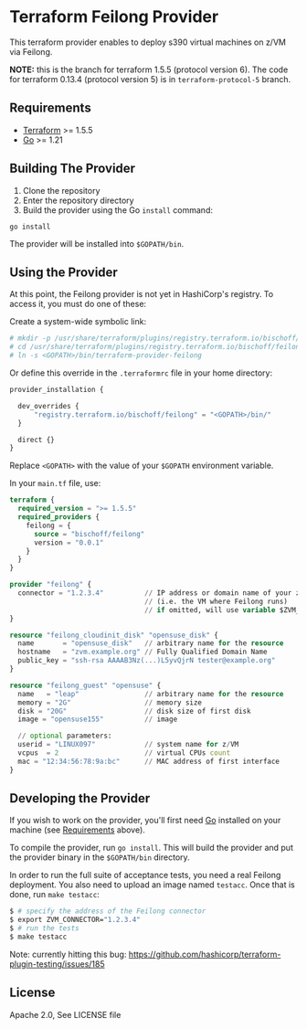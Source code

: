 # Terraform Feilong Provider

This terraform provider enables to deploy s390 virtual machines on z/VM via Feilong.

**NOTE:** this is the branch for terraform 1.5.5 (protocol version 6).
The code for terraform 0.13.4 (protocol version 5) is in `terraform-protocol-5` branch.


## Requirements

- [Terraform](https://developer.hashicorp.com/terraform/downloads) >= 1.5.5
- [Go](https://golang.org/doc/install) >= 1.21


## Building The Provider

1. Clone the repository
1. Enter the repository directory
1. Build the provider using the Go `install` command:

```shell
go install
```

The provider will be installed into `$GOPATH/bin`.


## Using the Provider

At this point, the Feilong provider is not yet in HashiCorp's registry. To access it, you must do one of these:

Create a system-wide symbolic link:

```bash
# mkdir -p /usr/share/terraform/plugins/registry.terraform.io/bischoff/feilong/0.0.1/linux_amd64/
# cd /usr/share/terraform/plugins/registry.terraform.io/bischoff/feilong/0.0.1/linux_amd64/
# ln -s <GOPATH>/bin/terraform-provider-feilong
```

Or define this override in the `.terraformrc` file in your home directory:

```terraform
provider_installation {

  dev_overrides {
      "registry.terraform.io/bischoff/feilong" = "<GOPATH>/bin/"
  }

  direct {}
}
```

Replace `<GOPATH>` with the value of your `$GOPATH` environment variable.

In your `main.tf` file, use:

```terraform
terraform {
  required_version = ">= 1.5.5"
  required_providers {
    feilong = {
      source = "bischoff/feilong"
      version = "0.0.1"
    }
  }
}

provider "feilong" {
  connector = "1.2.3.4"          // IP address or domain name of your z/VM cloud connector
                                 // (i.e. the VM where Feilong runs)
                                 // if omitted, will use variable $ZVM_CONNECTOR
}

resource "feilong_cloudinit_disk" "opensuse_disk" {
  name       = "opensuse_disk"   // arbitrary name for the resource
  hostname   = "zvm.example.org" // Fully Qualified Domain Name
  public_key = "ssh-rsa AAAAB3Nz(...)L5yvQjrN tester@example.org"
}

resource "feilong_guest" "opensuse" {
  name   = "leap"                // arbitrary name for the resource
  memory = "2G"                  // memory size
  disk = "20G"                   // disk size of first disk
  image = "opensuse155"          // image

  // optional parameters:
  userid = "LINUX097"            // system name for z/VM
  vcpus  = 2                     // virtual CPUs count
  mac = "12:34:56:78:9a:bc"      // MAC address of first interface
}
```


## Developing the Provider

If you wish to work on the provider, you'll first need [Go](http://www.golang.org) installed on your machine (see [Requirements](#requirements) above).

To compile the provider, run `go install`. This will build the provider and put the provider binary in the `$GOPATH/bin` directory.

In order to run the full suite of acceptance tests, you need a real Feilong deployment. You also need to upload an image named `testacc`. Once that is done, run `make testacc`:

```bash
$ # specify the address of the Feilong connector
$ export ZVM_CONNECTOR="1.2.3.4"
$ # run the tests
$ make testacc
```

Note: currently hitting this bug: https://github.com/hashicorp/terraform-plugin-testing/issues/185


## License

Apache 2.0, See LICENSE file
